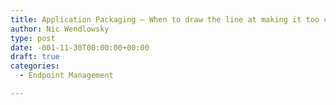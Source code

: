 ```yaml
---
title: Application Packaging – When to draw the line at making it too complex
author: Nic Wendlowsky
type: post
date: -001-11-30T00:00:00+00:00
draft: true
categories:
  - Endpoint Management

---
```


